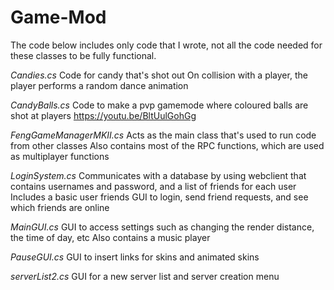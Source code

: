 # Game-Mod

The code below includes only code that I wrote, not all the code needed for these classes to be fully functional.

*Candies.cs*
  Code for candy that's shot out
  On collision with a player, the player performs a random dance animation

*CandyBalls.cs*
  Code to make a pvp gamemode where coloured balls are shot at players
  https://youtu.be/BltUulGohGg

*FengGameManagerMKII.cs*
  Acts as the main class that's used to run code from other classes
  Also contains most of the RPC functions, which are used as multiplayer functions

*LoginSystem.cs*
  Communicates with a database by using webclient that contains usernames and password, and a list of friends for each user
  Includes a basic user friends GUI to login, send friend requests, and see which friends are online

*MainGUI.cs*
  GUI to access settings such as changing the render distance, the time of day, etc
  Also contains a music player

*PauseGUI.cs*
  GUI to insert links for skins and animated skins

*serverList2.cs*
  GUI for a new server list and server creation menu

